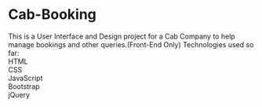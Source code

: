 # Cab-Booking
This is a User Interface and Design project for a Cab Company to help manage bookings and other queries.(Front-End Only)
Technologies used so far:<br>
HTML<br>
CSS<br>
JavaScript <br>
Bootstrap<br>
jQuery<br>
